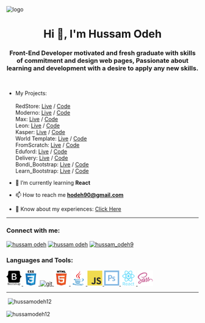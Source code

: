 ![logo](https://share.creavite.co/IDP9rparouncgHfz.gif)
<h1 align="center">Hi 👋, I'm Hussam Odeh</h1>
<h3 align="center">Front-End Developer motivated and fresh graduate with skills of commitment and design web pages, Passionate about learning and development with a desire to apply any new skills. 
</h3>
<br>


 - My Projects: <br> <br> RedStore: [Live](https://hussamodeh12.github.io/RedStore/) / [Code](https://github.com/HussamOdeh12/RedStore) <br> Moderno: [Live](https://hussamodeh12.github.io/Moderno/) / [Code](https://github.com/HussamOdeh12/Moderno) <br> Max: [Live](https://hussamodeh12.github.io/Max/) / [Code](https://github.com/HussamOdeh12/Max) <br> Leon: [Live](https://hussamodeh12.github.io/Leon_Template/) / [Code](https://github.com/HussamOdeh12/Leon_Template) <br> Kasper: [Live](https://hussamodeh12.github.io/Kasper_Template/) / [Code](https://github.com/HussamOdeh12/Kasper_Template) <br> World Template: [Live](https://hussamodeh12.github.io/World_Template/) / [Code](https://github.com/HussamOdeh12/World_Template) <br> FromScratch: [Live](https://hussamodeh12.github.io/FromScratch/) / [Code](https://github.com/HussamOdeh12/FromScratch) <br> Eduford: [Live](https://hussamodeh12.github.io/Eduford/) / [Code](https://github.com/HussamOdeh12/Eduford) <br> Delivery: [Live](https://hussamodeh12.github.io/Delivery/) / [Code](https://github.com/HussamOdeh12/Delivery) <br> Bondi_Bootstrap: [Live](https://hussamodeh12.github.io/Bootstrap5_Bondi/) / [Code](https://github.com/HussamOdeh12/Bootstrap5_Bondi) <br> Learn_Bootstrap: [Live](https://hussamodeh12.github.io/Learn_Bootstrap/) / [Code](https://github.com/HussamOdeh12/Learn_Bootstrap)

- 🌱 I’m currently learning **React**

- 📫 How to reach me **hodeh90@gmail.com**

- 📄 Know about my experiences: [Click Here](https://www.canva.com/design/DAFToszxb9Q/mrXBVPjLucVAg57SvwvbcA/view?utm_content=DAFToszxb9Q&utm_campaign=designshare&utm_medium=link&utm_source=publishsharelink)

<hr>

<h3 align="left">Connect with me:</h3>
<p align="left">
<a href="https://linkedin.com/in/hussam-odeh-5b4775255" target="blank"><img align="center" src="https://raw.githubusercontent.com/rahuldkjain/github-profile-readme-generator/master/src/images/icons/Social/linked-in-alt.svg" alt="hussam odeh" height="30" width="40" /></a>
<a href="https://fb.com/hussam.odeh.5" target="blank"><img align="center" src="https://raw.githubusercontent.com/rahuldkjain/github-profile-readme-generator/master/src/images/icons/Social/facebook.svg" alt="hussam odeh" height="30" width="40" /></a>
<a href="https://instagram.com/hussam_odeh9" target="blank"><img align="center" src="https://raw.githubusercontent.com/rahuldkjain/github-profile-readme-generator/master/src/images/icons/Social/instagram.svg" alt="hussam_odeh9" height="30" width="40" /></a>
</p>

<h3 align="left">Languages and Tools:</h3>
<p align="left"> <a href="https://getbootstrap.com" target="_blank" rel="noreferrer"> <img src="https://raw.githubusercontent.com/devicons/devicon/master/icons/bootstrap/bootstrap-plain-wordmark.svg" alt="bootstrap" width="40" height="40"/> </a> <a href="https://www.w3schools.com/css/" target="_blank" rel="noreferrer"> <img src="https://raw.githubusercontent.com/devicons/devicon/master/icons/css3/css3-original-wordmark.svg" alt="css3" width="40" height="40"/> </a> <a href="https://git-scm.com/" target="_blank" rel="noreferrer"> <img src="https://www.vectorlogo.zone/logos/git-scm/git-scm-icon.svg" alt="git" width="40" height="40"/> </a> <a href="https://www.w3.org/html/" target="_blank" rel="noreferrer"> <img src="https://raw.githubusercontent.com/devicons/devicon/master/icons/html5/html5-original-wordmark.svg" alt="html5" width="40" height="40"/> </a> <a href="https://www.java.com" target="_blank" rel="noreferrer"> <img src="https://raw.githubusercontent.com/devicons/devicon/master/icons/java/java-original.svg" alt="java" width="40" height="40"/> </a> <a href="https://developer.mozilla.org/en-US/docs/Web/JavaScript" target="_blank" rel="noreferrer"> <img src="https://raw.githubusercontent.com/devicons/devicon/master/icons/javascript/javascript-original.svg" alt="javascript" width="40" height="40"/> </a> <a href="https://www.photoshop.com/en" target="_blank" rel="noreferrer"> <img src="https://raw.githubusercontent.com/devicons/devicon/master/icons/photoshop/photoshop-line.svg" alt="photoshop" width="40" height="40"/> </a> <a href="https://reactjs.org/" target="_blank" rel="noreferrer"> <img src="https://raw.githubusercontent.com/devicons/devicon/master/icons/react/react-original-wordmark.svg" alt="react" width="40" height="40"/> </a> <a href="https://sass-lang.com" target="_blank" rel="noreferrer"> <img src="https://raw.githubusercontent.com/devicons/devicon/master/icons/sass/sass-original.svg" alt="sass" width="40" height="40"/> </a> </p>

<hr>

<p>&nbsp;<img align="center" src="https://github-readme-stats.vercel.app/api?username=hussamodeh12&show_icons=true&locale=en" alt="hussamodeh12" /></p>

<p><img align="center" src="https://github-readme-streak-stats.herokuapp.com/?user=hussamodeh12&" alt="hussamodeh12" /></p>

